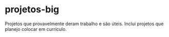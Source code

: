# projetos-big
Projetos que provavelmente deram trabalho e são úteis.
Inclui projetos que planejo colocar em currículo.
